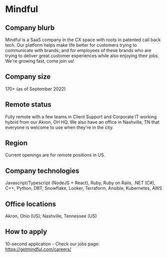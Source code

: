 # Mindful

## Company blurb

Mindful is a SaaS company in the CX space with roots in patented call back tech.
Our platform helps make life better for customers trying to communicate with brands;
and for employees of these brands who are trying to deliver great customer experiences
while also enjoying their jobs. We're growing fast, come join us!

## Company size

170+ (as of September 2022)

## Remote status

Fully remote with a few teams in Client Support and Corporate IT working hybrid from our Akron, OH HQ.
We also have an office in Nashville, TN that everyone is welcome to use when they're in the city.

## Region

Current openings are for remote positions in US.

## Company technologies

Javascript/Typescript (NodeJS + React), Ruby, Ruby on Rails, .NET (C#), C++, Python, DBT, Snowflake, Looker, Terraform, Ansible, Kubernetes, AWS

## Office locations

Akron, Ohio (US); Nashville, Tennessee (US)

## How to apply

10-second application - Check our jobs page: https://getmindful.com/careers/
